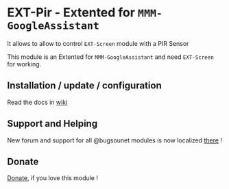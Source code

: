 # EXT-Pir - Extented for `MMM-GoogleAssistant`

It allows to allow to control `EXT-Screen` module with a PIR Sensor

This module is an Extented for `MMM-GoogleAssistant` and need `EXT-Screen` for working.<br>

## Installation / update / configuration

Read the docs in [wiki](https://wiki.bugsounet.fr/EXT-Pir)

## Support and Helping
New forum and support for all @bugsounet modules is now localized [there](https://forum.bugsounet.fr) !
 
## Donate
 [Donate](https://www.paypal.com/cgi-bin/webscr?cmd=_s-xclick&hosted_button_id=TTHRH94Y4KL36&source=url), if you love this module !
